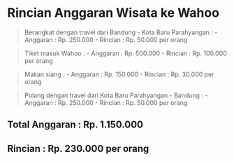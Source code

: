 # Rincian Anggaran Wisata ke Wahoo

> Berangkat dengan travel dari Bandung - Kota Baru Parahyangan :
    - Anggaran : Rp. 250.000
    - Rincian : Rp. 50.000 per orang

> Tiket masuk Wahoo :
    - Anggaran : Rp. 500.000
    - Rincian : Rp. 100.000 per orang

> Makan siang :
    - Anggaran : Rp. 150.000
    - Rincian : Rp. 30.000 per orang

> Pulang dengan travel dari Kota Baru Parahyangan - Bandung :
    - Anggaran : Rp. 250.000
    - Rincian : Rp. 50.000 per orang

## Total Anggaran : Rp. 1.150.000
## Rincian : Rp. 230.000 per orang
